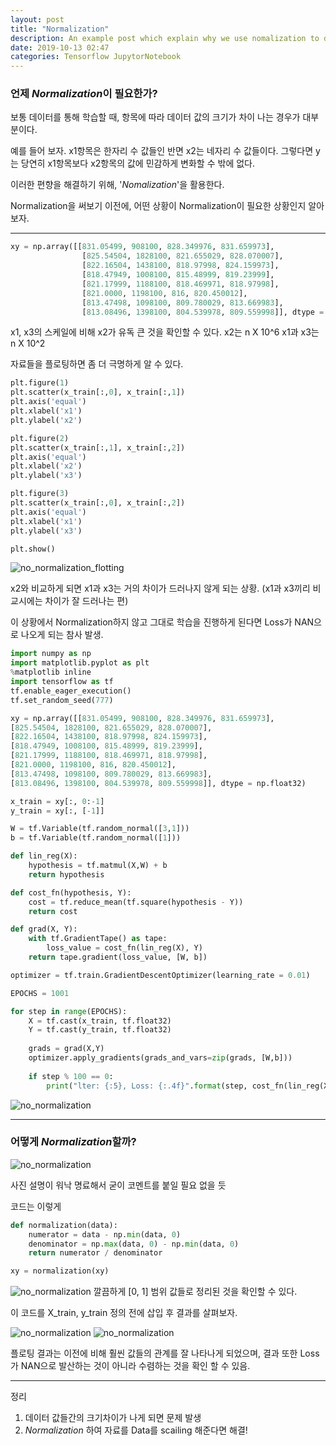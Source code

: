 ```yaml
---
layout: post
title: "Normalization"
description: An example post which explain why we use nomalization to data.
date: 2019-10-13 02:47
categories: Tensorflow JupytorNotebook
---
```

### 언제 *Normalization*이 필요한가?


보통 데이터를 통해 학습할 때, 항목에 따라 데이터 값의 크기가 차이 나는 경우가 대부분이다.

예를 들어 보자. x1항목은 한자리 수 값들인 반면 x2는 네자리 수 값들이다. 그렇다면 y는 당연히 x1항목보다 x2항목의 값에 민감하게 변화할 수 밖에 없다.

이러한 편향을 해결하기 위해, '*Nomalization*'을 활용한다.

Normalization을 써보기 이전에, 어떤 상황이 Normalization이 필요한 상황인지 알아보자.

- - -

~~~python
xy = np.array([[831.05499, 908100, 828.349976, 831.659973],
                [825.54504, 1828100, 821.655029, 828.070007],
                [822.16504, 1438100, 818.97998, 824.159973],
                [818.47949, 1008100, 815.48999, 819.23999],
                [821.17999, 1188100, 818.469971, 818.97998],
                [821.0000, 1198100, 816, 820.450012],
                [813.47498, 1098100, 809.780029, 813.669983],
                [813.08496, 1398100, 804.539978, 809.559998]], dtype = np.float32)
~~~
x1, x3의 스케일에 비해 x2가 유독 큰 것을 확인할 수 있다.
x2는 n X 10^6 
x1과 x3는 n X 10^2

자료들을 플로팅하면 좀 더 극명하게 알 수 있다.
~~~python
plt.figure(1)
plt.scatter(x_train[:,0], x_train[:,1])
plt.axis('equal')
plt.xlabel('x1')
plt.ylabel('x2')

plt.figure(2)
plt.scatter(x_train[:,1], x_train[:,2])
plt.axis('equal')
plt.xlabel('x2')
plt.ylabel('x3')

plt.figure(3)
plt.scatter(x_train[:,0], x_train[:,2])
plt.axis('equal')
plt.xlabel('x1')
plt.ylabel('x3')

plt.show()
~~~

![no_normalization_flotting](/images/flotting1.png)

x2와 비교하게 되면 x1과 x3는 거의 차이가 드러나지 않게 되는 상황.
(x1과 x3끼리 비교시에는 차이가 잘 드러나는 편)


이 상황에서 Normalization하지 않고 그대로 학습을 진행하게 된다면
Loss가 NAN으로 나오게 되는 참사 발생.

~~~python
import numpy as np
import matplotlib.pyplot as plt
%matplotlib inline
import tensorflow as tf
tf.enable_eager_execution()
tf.set_random_seed(777)

xy = np.array([[831.05499, 908100, 828.349976, 831.659973],
[825.54504, 1828100, 821.655029, 828.070007],
[822.16504, 1438100, 818.97998, 824.159973],
[818.47949, 1008100, 815.48999, 819.23999],
[821.17999, 1188100, 818.469971, 818.97998],
[821.0000, 1198100, 816, 820.450012],
[813.47498, 1098100, 809.780029, 813.669983],
[813.08496, 1398100, 804.539978, 809.559998]], dtype = np.float32)

x_train = xy[:, 0:-1]
y_train = xy[:, [-1]]

W = tf.Variable(tf.random_normal([3,1]))
b = tf.Variable(tf.random_normal([1]))

def lin_reg(X):
    hypothesis = tf.matmul(X,W) + b
    return hypothesis

def cost_fn(hypothesis, Y):
    cost = tf.reduce_mean(tf.square(hypothesis - Y))
    return cost

def grad(X, Y):
    with tf.GradientTape() as tape:
        loss_value = cost_fn(lin_reg(X), Y)
    return tape.gradient(loss_value, [W, b])

optimizer = tf.train.GradientDescentOptimizer(learning_rate = 0.01)

EPOCHS = 1001

for step in range(EPOCHS):
    X = tf.cast(x_train, tf.float32)
    Y = tf.cast(y_train, tf.float32)
    
    grads = grad(X,Y)
    optimizer.apply_gradients(grads_and_vars=zip(grads, [W,b]))
    
    if step % 100 == 0:
        print("lter: {:5}, Loss: {:.4f}".format(step, cost_fn(lin_reg(X), Y)))
~~~
![no_normalization](/images/no_normalization.png)


- - -
### 어떻게 *Normalization*할까?

![no_normalization](/images/how_to_normalization.png)

사진 설명이 워낙 명료해서 굳이 코멘트를 붙일 필요 없을 듯

코드는 이렇게
~~~python
def normalization(data):
    numerator = data - np.min(data, 0)
    denominator = np.max(data, 0) - np.min(data, 0)
    return numerator / denominator

xy = normalization(xy)
~~~
![no_normalization](/images/result_normalization.png)
깔끔하게 [0, 1] 범위 값들로 정리된 것을 확인할 수 있다.

이 코드를 X_train, y_train 정의 전에 삽입 후 결과를 살펴보자.


![no_normalization](/images/result2_normalization.png)
![no_normalization](/images/result3_normalization.png)


플로팅 결과는 이전에 비해 훨씬 값들의 관계를 잘 나타나게 되었으며,
결과 또한 Loss가 NAN으로 발산하는 것이 아니라 수렴하는 것을 확인 할 수 있음.


- - -

정리
1. 데이터 값들간의 크기차이가 나게 되면 문제 발생
2. *Normalization* 하여 자료를 Data를 scailing 해준다면 해결!
